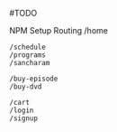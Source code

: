 #TODO

NPM Setup
Routing
    /home

    /schedule
    /programs
    /sancharam

    /buy-episode
    /buy-dvd

    /cart
    /login
    /signup
